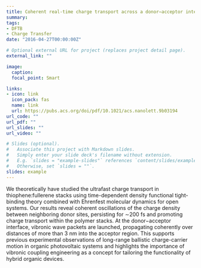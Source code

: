 ```yaml
---
title: Coherent real-time charge transport across a donor−acceptor interface
summary:
tags:
- DFTB
- Charge Transfer
date: "2016-04-27T00:00:00Z"

# Optional external URL for project (replaces project detail page).
external_link: ""

image:
  caption: 
  focal_point: Smart

links:
- icon: link
  icon_pack: fas
  name: link
  url: https://pubs.acs.org/doi/pdf/10.1021/acs.nanolett.9b03194
url_code: ""
url_pdf: ""
url_slides: ""
url_video: ""

# Slides (optional).
#   Associate this project with Markdown slides.
#   Simply enter your slide deck's filename without extension.
#   E.g. `slides = "example-slides"` references `content/slides/example-slides.md`.
#   Otherwise, set `slides = ""`.
slides: example
---
```

We theoretically have studied the ultrafast charge transport in thiophene:fullerene stacks using time-dependent density functional tight-binding theory combined with Ehrenfest molecular dynamics for open systems. Our results reveal coherent oscillations of the charge density between neighboring donor sites, persisting for ∼200 fs and promoting charge transport within the polymer stacks. At the donor−acceptor interface, vibronic wave packets are launched, propagating coherently over distances of more than 3 nm into the acceptor region. This supports previous experimental observations of long-range ballistic charge-carrier motion in organic photovoltaic systems and highlights the importance of vibronic coupling engineering as a concept for tailoring the functionality of hybrid organic devices.
